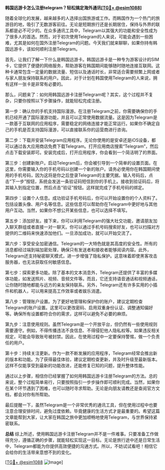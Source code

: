 **韩国远游卡怎么注册telegram？轻松搞定海外通讯[[TG💪+ @esim1088](https://t.me/s/esim1088)]**

随着全球化的发展，越来越多的人选择出国旅游或工作。而韩国作为一个热门的旅游目的地，吸引了无数游客前往。无论是短期旅行还是长期居住，保持与外界的联系都是必不可少的。在众多通讯工具中，Telegram以其强大的功能和安全性成为了很多人的首选。然而，对于初次使用Telegram的人来说，可能会遇到一些困难，尤其是如何在国外注册Telegram的问题。今天我们就来聊聊，如果你持有韩国远游卡，该如何顺利注册Telegram。

首先，让我们了解一下什么是韩国远游卡。韩国远游卡是一种专为游客设计的SIM卡，它提供了便捷的网络服务，帮助游客在韩国期间能够随时随地连接互联网。这种卡通常包含一定量的数据流量、短信以及通话时长，非常适合需要频繁上网或者与家人朋友保持联系的用户。因此，对于计划在韩国使用Telegram的人来说，拥有这样一张卡是非常有必要的。

那么，问题来了：如何用韩国远游卡注册Telegram呢？其实，这个过程并不复杂，只要你按照以下步骤操作，就能轻松完成注册。

第一步：确认你的手机支持国际漫游。在注册Telegram之前，你需要确保你的手机已经开通了国际漫游功能，并且可以正常使用数据流量。这是因为Telegram是一款基于互联网的应用程序，需要稳定的网络连接才能正常运行。如果你不确定自己的手机是否支持国际漫游，可以直接联系你的运营商进行咨询。

第二步：下载并安装Telegram应用程序。无论你使用的是安卓还是iOS设备，都可以通过各大应用商店免费下载Telegram。打开应用商店搜索“Telegram”，然后点击下载安装即可。安装完成后，打开应用程序，你会看到一个简洁明了的界面。

第三步：创建新账户。启动Telegram后，你会被引导到一个简单的设置页面。在这里，你需要输入你的手机号码以创建一个新的账户。请务必使用你在韩国期间使用的手机号码，因为这将是你之后登录Telegram的主要凭据。输入号码后，点击“下一步”按钮，系统会发送一条验证码短信到你的手机上。接收到验证码后，将其输入到指定位置，然后点击“验证”按钮。这样就完成了手机号码的绑定。

第四步：设置个人信息。成功验证手机号码后，你可以开始设置你的个人资料了。包括设置头像、用户名等信息。这些信息可以帮助你在Telegram中更好地与其他用户互动。当然，如果你不想公开某些信息，也可以选择不填写。

第五步：添加好友。接下来，你可以利用Telegram的强大社交功能，邀请朋友加入聊天群组或者直接一对一聊天。你可以通过手机号码搜索好友，也可以扫描对方提供的二维码来快速添加他们。一旦添加成功，就可以开始交流了。

第六步：享受安全加密通信。Telegram的一大特色就是其高度的安全性。所有的消息都经过端到端加密处理，确保只有发送者和接收者能够阅读内容。此外，Telegram还支持秘密聊天模式，进一步增强了隐私保护。这意味着即使黑客攻击服务器，也无法获取任何敏感信息。

第七步：探索更多功能。除了基本的文本消息外，Telegram还提供了丰富的多媒体功能，如发送照片、视频、音频文件等。而且，它还支持语音通话和视频通话，让你随时随地都能与远方的亲友保持联系。另外，Telegram还有许多实用的小插件和机器人，可以用来提高工作效率或者娱乐消遣。

第八步：管理账户设置。为了更好地管理和保护你的账户，建议定期检查Telegram的账户设置。这里可以更改密码、启用双重身份认证、调整通知偏好等。确保所有设置都符合你的需求，这样可以避免不必要的麻烦。

第九步：注意使用规则。虽然Telegram是一个开放平台，但仍然有一些使用规则需要遵守。例如，不得传播违法不良信息、不得侵犯他人隐私权等。如果违反相关规定，可能会导致账号被封禁。因此，在使用过程中一定要保持警惕，做一个负责任的用户。

第十步：持续关注更新。作为一款不断发展的应用程序，Telegram经常会推出新的版本和功能。为了获得最佳体验，建议定期检查更新，并及时升级至最新版本。这样不仅能享受到最新的功能改进，还能修复已知的问题，提升整体性能。

通过以上步骤，相信你已经掌握了如何用韩国远游卡注册Telegram的方法。总的来说，整个过程简单易行，只要按照指引一步步操作即可顺利完成。当然，如果你在某个环节遇到了困难，也可以随时寻求帮助。无论是向朋友请教还是查阅官方文档，都会对你有所帮助。

最后提醒一下，虽然Telegram是一个非常优秀的通讯工具，但在使用过程中也要注意合理安排时间，避免过度依赖。毕竟健康的生活方式才是最重要的。希望这篇文章能帮到大家，让大家在韩国之旅中更加顺畅地使用Telegram，与世界保持紧密联系。

**总结**
综上所述，使用韩国远游卡注册Telegram并不是一件难事。只要准备工作做得充分，遵循正确的步骤，就能轻松实现这一目标。无论是旅行途中还是日常生活中，Telegram都能为你提供高效便捷的沟通方式。所以，不妨试试看吧！相信它会给你的生活带来意想不到的变化。

[[TG💪+ @esim1088](https://t.me/s/esim1088) ![Image](https://i.postimg.cc/4NQfJmqS/Snipaste-2025-05-13-00-14-12.png)]